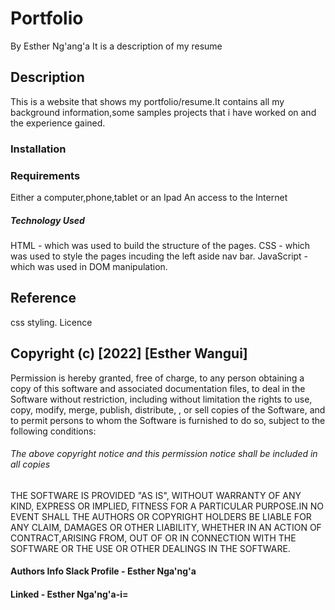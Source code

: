# Portfolio
By Esther Ng'ang'a
It is a description of my resume
## Description
This is a website that shows my portfolio/resume.It contains all my background information,some samples projects that i have worked on and the experience gained.
### Installation
### Requirements
Either a computer,phone,tablet or an Ipad
An access to the Internet
##### Technology Used
HTML - which was used to build the structure of the pages.
CSS - which was used to style the pages incuding the left aside nav bar.
JavaScript - which was used in DOM manipulation.
## Reference
css styling.
Licence
## Copyright (c) [2022] [Esther Wangui]
Permission is hereby granted, free of charge, to any person obtaining a copy of this software and associated documentation files, to deal in the Software without restriction, including without limitation the rights to use, copy, modify, merge, publish, distribute, , or sell copies of the Software, and to permit persons to whom the Software is furnished to do so, subject to the following conditions:
###### The above copyright notice and this permission notice shall be included in all copies
THE SOFTWARE IS PROVIDED "AS IS", WITHOUT WARRANTY OF ANY KIND, EXPRESS OR IMPLIED, FITNESS FOR A PARTICULAR PURPOSE.IN NO EVENT SHALL THE AUTHORS OR COPYRIGHT HOLDERS BE LIABLE FOR ANY CLAIM, DAMAGES OR OTHER LIABILITY, WHETHER IN AN ACTION OF CONTRACT,ARISING FROM, OUT OF OR IN CONNECTION WITH THE SOFTWARE OR THE USE OR OTHER DEALINGS IN THE SOFTWARE.
#### Authors Info Slack Profile - Esther Nga'ng'a
#### Linked - Esther Nga'ng'a-i=